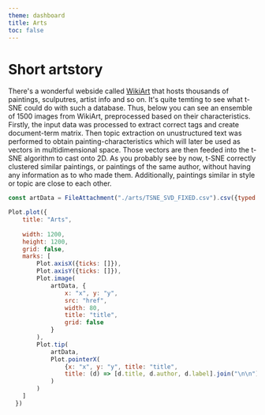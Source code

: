 ```yaml
---
theme: dashboard
title: Arts
toc: false
--- 
```


# Short artstory

There's a wonderful webside called [WikiArt](www.wikiart.org) that hosts thousands of paintings, sculputres,
artist info and so on. It's quite temting to see what t-SNE could do with such a database.
Thus, below you can see an ensemble of 1500 images from WikiArt, preprocessed based on their
characteristics.
Firstly, the input data was processed to extract correct tags and create document-term matrix.
Then topic extraction on unustructured text was performed to obtain painting-characteristics which
will later be used as vectors in multidimensional space. Those vectors are then feeded into
the t-SNE algorithm to cast onto 2D.
As you probably see by now, t-SNE correctly clustered similar paintings, or paintings of the
same author, without having any information as to who made them. Additionally, paintings similar
in style or topic are close to each other.


```js 
const artData = FileAttachment("./arts/TSNE_SVD_FIXED.csv").csv({typed: true});
```


```js
Plot.plot({
    title: "Arts",
 
    width: 1200,
    height: 1200,
    grid: false,
    marks: [
        Plot.axisX({ticks: []}),
        Plot.axisY({ticks: []}),
        Plot.image(
            artData, {
                x: "x", y: "y", 
                src: "href",
                width: 80,
                title: "title",
                grid: false
            }
        ),
        Plot.tip(
            artData, 
            Plot.pointerX(
                {x: "x", y: "y", title: "title",
                title: (d) => [d.title, d.author, d.label].join("\n\n")}
            )
        )
    ]
  })
```